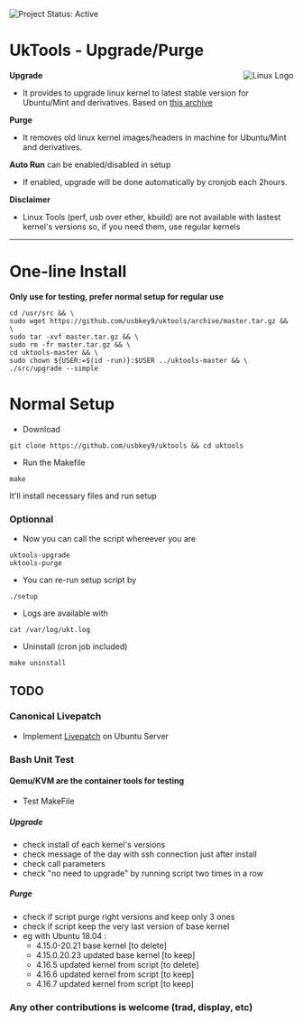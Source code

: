 ![Project Status: Active][Project Status Image]

UkTools - Upgrade/Purge
===========================

<img align="right" src="https://www.kernel.org/theme/images/logos/tux.png" alt="Linux Logo" title="Tux">

**Upgrade**
* It provides to upgrade linux kernel to latest stable version for Ubuntu/Mint
and derivatives. Based on [this archive](http://kernel.ubuntu.com/~kernel-ppa/mainline/)

**Purge**
* It removes old linux kernel images/headers in machine for Ubuntu/Mint and derivatives.

**Auto Run** can be enabled/disabled in setup<br>
* If enabled, upgrade will be done automatically by cronjob each 2hours.

**Disclaimer**
* Linux Tools (perf, usb over ether, kbuild) are not available with lastest kernel's versions so, if you need them, use regular kernels

-----------------------------------------

# One-line Install
**Only use for testing, prefer normal setup for regular use**

```
cd /usr/src && \
sudo wget https://github.com/usbkey9/uktools/archive/master.tar.gz && \
sudo tar -xvf master.tar.gz && \
sudo rm -fr master.tar.gz && \
cd uktools-master && \
sudo chown ${USER:=$(id -run)}:$USER ../uktools-master && \
./src/upgrade --simple
```

# Normal Setup

* Download

```
git clone https://github.com/usbkey9/uktools && cd uktools
```

* Run the Makefile

```
make
```
It'll install necessary files and run setup

### Optionnal

* Now you can call the script whereever you are

```
uktools-upgrade
uktools-purge
```

* You can re-run setup script by
```
./setup
```

* Logs are available with
```
cat /var/log/ukt.log
```

* Uninstall (cron job included)
```
make uninstall
```

## TODO

### Canonical Livepatch
* Implement [Livepatch](https://www.ubuntu.com/server/livepatch) on Ubuntu Server


### Bash Unit Test
#### Qemu/KVM are the container tools for testing

* Test MakeFile

##### Upgrade
* check install of each kernel's versions
* check message of the day with ssh connection just after install
* check call parameters
* check "no need to upgrade" by running script two times in a row

##### Purge
* check if script purge right versions and keep only 3 ones
* check if script keep the very last version of base kernel
* eg with Ubuntu 18.04 : 
	- 4.15.0-20.21 base kernel [to delete]
	- 4.15.0.20.23 updated base kernel [to keep]
	- 4.16.5 updated kernel from script [to delete]
	- 4.16.6 updated kernel from script [to keep]
	- 4.16.7 updated kernel from script [to keep]

### Any other contributions is welcome (trad, display, etc)

[Project Status Image]: https://img.shields.io/badge/project-active-green.svg "Project Status: Active"
